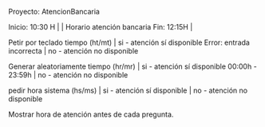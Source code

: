 Proyecto: AtencionBancaria


Inicio: 10:30 H |
		            |  Horario atención bancaria
Fin: 12:15H     |


Petir por teclado tiempo (ht/mt) | si - atención sí disponible
Error: entrada incorrecta        | no - atención no disponible


Generar aleatoriamente tiempo (hr/mr) | si - atención sí disponible
00:00h - 23:59h                       | no - atención no disponible


pedir hora sistema (hs/ms)   | si - atención sí disponible
                             | no - atención no disponible
   

Mostrar hora de atención antes de cada pregunta.
